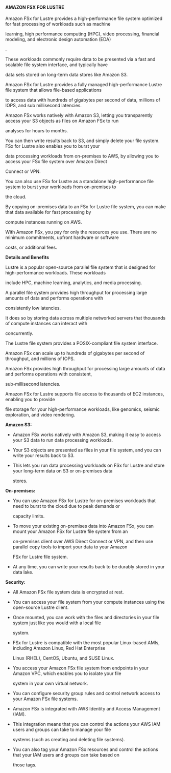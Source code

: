 #### AMAZON FSX FOR LUSTRE


Amazon FSx for Lustre provides a high-performance file system optimized for fast processing of workloads such as machine

learning, high performance computing (HPC), video processing, financial modeling, and electronic design automation (EDA)

.


These workloads commonly require data to be presented via a fast and scalable file system interface, and typically have

data sets stored on long-term data stores like Amazon S3.


Amazon FSx for Lustre provides a fully managed high-performance Lustre file system that allows file-based applications

to access data with hundreds of gigabytes per second of data, millions of IOPS, and sub millisecond latencies.


Amazon FSx works natively with Amazon S3, letting you transparently access your S3 objects as files on Amazon FSx to run

analyses for hours to months.


You can then write results back to S3, and simply delete your file system. FSx for Lustre also enables you to burst your

data processing workloads from on-premises to AWS, by allowing you to access your FSx file system over Amazon Direct

Connect or VPN.


You can also use FSx for Lustre as a standalone high-performance file system to burst your workloads from on-premises to

the cloud.


By copying on-premises data to an FSx for Lustre file system, you can make that data available for fast processing by

compute instances running on AWS.


With Amazon FSx, you pay for only the resources you use. There are no minimum commitments, upfront hardware or software

costs, or additional fees.


**Details and Benefits**


Lustre is a popular open-source parallel file system that is designed for high-performance workloads. These workloads

include HPC, machine learning, analytics, and media processing.


A parallel file system provides high throughput for processing large amounts of data and performs operations with

consistently low latencies.


It does so by storing data across multiple networked servers that thousands of compute instances can interact with

concurrently.


The Lustre file system provides a POSIX-compliant file system interface.


Amazon FSx can scale up to hundreds of gigabytes per second of throughput, and millions of IOPS.


Amazon FSx provides high throughput for processing large amounts of data and performs operations with consistent,

sub-millisecond latencies.


Amazon FSx for Lustre supports file access to thousands of EC2 instances, enabling you to provide


file storage for your high-performance workloads, like genomics, seismic exploration, and video rendering.


**Amazon S3:**


- Amazon FSx works natively with Amazon S3, making it easy to access your S3 data to run data processing workloads.

- Your S3 objects are presented as files in your file system, and you can write your results back to S3.

- This lets you run data processing workloads on FSx for Lustre and store your long-term data on S3 or on-premises data

  stores.


**On-premises:**


- You can use Amazon FSx for Lustre for on-premises workloads that need to burst to the cloud due to peak demands or

  capacity limits.

- To move your existing on-premises data into Amazon FSx, you can mount your Amazon FSx for Lustre file system from an

  on-premises client over AWS Direct Connect or VPN, and then use parallel copy tools to import your data to your Amazon

  FSx for Lustre file system.

- At any time, you can write your results back to be durably stored in your data lake.


**Security:**


- All Amazon FSx file system data is encrypted at rest.

- You can access your file system from your compute instances using the open-source Lustre client.

- Once mounted, you can work with the files and directories in your file system just like you would with a local file

  system.

- FSx for Lustre is compatible with the most popular Linux-based AMIs, including Amazon Linux, Red Hat Enterprise

  Linux (RHEL), CentOS, Ubuntu, and SUSE Linux.

- You access your Amazon FSx file system from endpoints in your Amazon VPC, which enables you to isolate your file

  system in your own virtual network.

- You can configure security group rules and control network access to your Amazon FSx file systems.

- Amazon FSx is integrated with AWS Identity and Access Management (IAM).

- This integration means that you can control the actions your AWS IAM users and groups can take to manage your file

  systems (such as creating and deleting file systems).

- You can also tag your Amazon FSx resources and control the actions that your IAM users and groups can take based on

  those tags.

